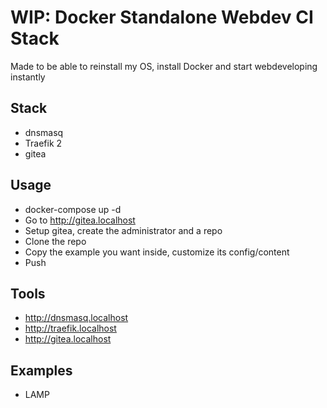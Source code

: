 # WIP: Docker Standalone Webdev CI Stack
Made to be able to reinstall my OS, install Docker and start webdeveloping instantly 

## Stack
+ dnsmasq
+ Traefik 2
+ gitea


## Usage
+ docker-compose up -d
+ Go to http://gitea.localhost
+ Setup gitea, create the administrator and a repo
+ Clone the repo
+ Copy the example you want inside, customize its config/content
+ Push


## Tools
+ http://dnsmasq.localhost
+ http://traefik.localhost
+ http://gitea.localhost


## Examples
+ LAMP
